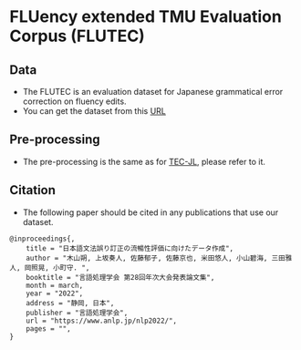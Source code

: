 # FLUency extended TMU Evaluation Corpus (FLUTEC)

## Data
- The FLUTEC is an evaluation dataset for Japanese grammatical error correction on fluency edits.
- You can get the dataset from this [URL]()

## Pre-processing
- The pre-processing is the same as for [TEC-JL](https://github.com/koyama-aomi/TEC-JL), please refer to it.

## Citation
- The following paper should be cited in any publications that use our dataset.

```
@inproceedings{,
    title = "日本語文法誤り訂正の流暢性評価に向けたデータ作成",
    author = "木山朔, 上坂奏人, 佐藤郁子, 佐藤京也, 米田悠人, 小山碧海, 三田雅人, 岡照晃, 小町守. ",
    booktitle = "言語処理学会 第28回年次大会発表論文集",
    month = march,
    year = "2022",
    address = "静岡, 日本",
    publisher = "言語処理学会",
    url = "https://www.anlp.jp/nlp2022/",
    pages = "",
}
```
